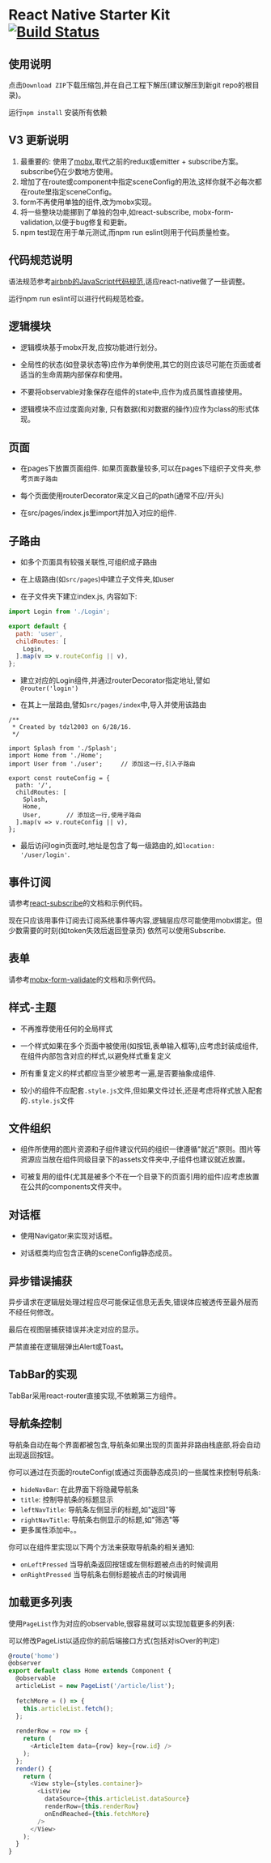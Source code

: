 React Native Starter Kit [![Build Status](https://travis-ci.org/reactnativecn/react-native-starter-kit.svg)](https://travis-ci.org/reactnativecn/react-native-starter-kit) 
===========

## 使用说明

点击`Download ZIP`下载压缩包,并在自己工程下解压(建议解压到新git repo的根目录)。

运行`npm install` 安装所有依赖

## V3 更新说明

1. 最重要的: 使用了[mobx](https://mobx.github.io/mobx/),取代之前的redux或emitter + subscribe方案。subscribe仍在少数地方使用。
2. 增加了在route或component中指定sceneConfig的用法,这样你就不必每次都在route里指定sceneConfig。
3. form不再使用单独的组件,改为mobx实现。
4. 将一些整块功能挪到了单独的包中,如react-subscribe, mobx-form-validation,以便于bug修复和更新。
5. npm test现在用于单元测试,而npm run eslint则用于代码质量检查。

## 代码规范说明

语法规范参考[airbnb的JavaScript代码规范](https://github.com/airbnb/javascript),适应react-native做了一些调整。

运行npm run eslint可以进行代码规范检查。

## 逻辑模块

* 逻辑模块基于mobx开发,应按功能进行划分。

* 全局性的状态(如登录状态等)应作为单例使用,其它的则应该尽可能在页面或者适当的生命周期内部保存和使用。

* 不要将observable对象保存在组件的state中,应作为成员属性直接使用。

* 逻辑模块不应过度面向对象, 只有数据(和对数据的操作)应作为class的形式体现。

## 页面

* 在pages下放置页面组件. 如果页面数量较多,可以在pages下组织子文件夹,参考`页面子路由`

* 每个页面使用routerDecorator来定义自己的path(通常不应/开头)

* 在src/pages/index.js里import并加入对应的组件.

## 子路由

* 如多个页面具有较强关联性,可组织成子路由

* 在上级路由(如`src/pages`)中建立子文件夹,如user

* 在子文件夹下建立index.js, 内容如下:

```javascript
import Login from './Login';

export default {
  path: 'user',
  childRoutes: [
    Login,
  ].map(v => v.routeConfig || v),
};
```

* 建立对应的Login组件,并通过routerDecorator指定地址,譬如`@router('login')`

* 在其上一层路由,譬如`src/pages/index`中,导入并使用该路由

```
/**
 * Created by tdzl2003 on 6/28/16.
 */

import Splash from './Splash';
import Home from './Home';
import User from './user';     // 添加这一行,引入子路由

export const routeConfig = {
  path: '/',
  childRoutes: [
    Splash,
    Home,
    User,       // 添加这一行,使用子路由
  ].map(v => v.routeConfig || v),
};

```

* 最后访问login页面时,地址是包含了每一级路由的,如`location: '/user/login'`.

## 事件订阅

请参考[react-subscribe](https://www.npmjs.com/package/react-subscribe)的文档和示例代码。

现在只应该用事件订阅去订阅系统事件等内容,逻辑层应尽可能使用mobx绑定。但少数需要的时刻(如token失效后返回登录页) 依然可以使用Subscribe.

## 表单

请参考[mobx-form-validate](https://www.npmjs.com/package/mobx-form-validate)的文档和示例代码。

## 样式-主题

* 不再推荐使用任何的全局样式

* 一个样式如果在多个页面中被使用(如按钮,表单输入框等),应考虑封装成组件,在组件内部包含对应的样式,以避免样式重复定义

* 所有重复定义的样式都应当至少被思考一遍,是否要抽象成组件.

* 较小的组件不应配套`.style.js`文件,但如果文件过长,还是考虑将样式放入配套的`.style.js`文件

## 文件组织

* 组件所使用的图片资源和子组件建议代码的组织一律遵循"就近"原则。图片等资源应当放在组件同级目录下的assets文件夹中,子组件也建议就近放置。

* 可被复用的组件(尤其是被多个不在一个目录下的页面引用的组件)应考虑放置在公共的components文件夹中。

## 对话框

* 使用Navigator来实现对话框。

* 对话框类均应包含正确的sceneConfig静态成员。

## 异步错误捕获

异步请求在逻辑层处理过程应尽可能保证信息无丢失,错误体应被透传至最外层而不经任何修改。

最后在视图层捕获错误并决定对应的显示。

严禁直接在逻辑层弹出Alert或Toast。

## TabBar的实现

TabBar采用react-router直接实现,不依赖第三方组件。

## 导航条控制

导航条自动在每个界面都被包含,导航条如果出现的页面并非路由栈底部,将会自动出现返回按钮。

你可以通过在页面的routeConfig(或通过页面静态成员)的一些属性来控制导航条:

* `hideNavBar`: 在此界面下将隐藏导航条
* `title`: 控制导航条的标题显示
* `leftNavTitle`: 导航条左侧显示的标题,如"返回"等
* `rightNavTitle`: 导航条右侧显示的标题,如"筛选"等
* 更多属性添加中。。

你可以在组件里实现以下两个方法来获取导航条的相关通知:

* `onLeftPressed` 当导航条返回按钮或左侧标题被点击的时候调用
* `onRightPressed` 当导航条右侧标题被点击的时候调用

## 加载更多列表

使用`PageList`作为对应的observable,很容易就可以实现加载更多的列表:

可以修改PageList以适应你的前后端接口方式(包括对isOver的判定)

```javascript
@route('home')
@observer
export default class Home extends Component {
  @observable
  articleList = new PageList('/article/list');
  
  fetchMore = () => {
    this.articleList.fetch();
  };
  
  renderRow = row => {
    return (
      <ArticleItem data={row} key={row.id} />
    );
  };
  render() {
    return (
      <View style={styles.container}>
        <ListView
          dataSource={this.articleList.dataSource}
          renderRow={this.renderRow}
          onEndReached={this.fetchMore}
        />
      </View>
    );
  }
}

```

